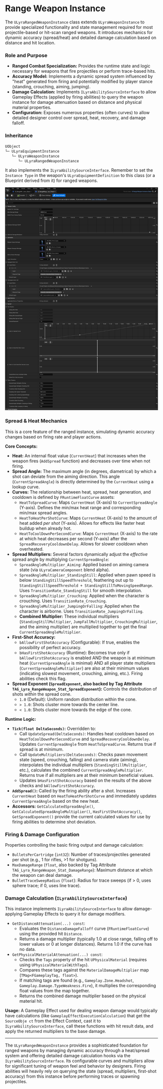 # Range Weapon Instance

The `ULyraRangedWeaponInstance` class extends `ULyraWeaponInstance` to provide specialized functionality and state management required for most projectile-based or hit-scan ranged weapons. It introduces mechanics for dynamic accuracy (spread/heat) and detailed damage calculation based on distance and hit location.

### Role and Purpose

* **Ranged Combat Specialization:** Provides the runtime state and logic necessary for weapons that fire projectiles or perform trace-based hits.
* **Accuracy Model:** Implements a dynamic spread system influenced by "heat" generated from firing and potentially modified by player stance (standing, crouching, aiming, jumping).
* **Damage Calculation:** Implements `ILyraAbilitySourceInterface` to allow Gameplay Effects (applied by firing abilities) to query the weapon instance for damage attenuation based on distance and physical material properties.
* **Configuration:** Exposes numerous properties (often curves) to allow detailed designer control over spread, heat, recovery, and damage falloff.

### Inheritance

```
UObject
└─ ULyraEquipmentInstance
   └─ ULyraWeaponInstance
      └─ ULyraRangedWeaponInstance
```

It also implements the `ILyraAbilitySourceInterface`. Remember to set the `Instance Type` in the weapon's `ULyraEquipmentDefinition` to this class (or a Blueprint derived from it) for ranged weapons.

<img src=".gitbook/assets/image (144).png" alt="" title="Example of a Pistol Range Weapon Instance">

### Spread & Heat Mechanics

This is a core feature of the ranged instance, simulating dynamic accuracy changes based on firing rate and player actions.

**Core Concepts:**

* **Heat:** An internal float value (`CurrentHeat`) that increases when the weapon fires (`AddSpread` function) and decreases over time when not firing.
* **Spread Angle:** The maximum angle (in degrees, diametrical) by which a shot can deviate from the aiming direction. This angle (`CurrentSpreadAngle`) is directly determined by the `CurrentHeat` using a lookup curve.
* **Curves:** The relationship between heat, spread, heat generation, and cooldown is defined by `FRuntimeFloatCurve` assets:
  * `HeatToSpreadCurve`: Maps `CurrentHeat` (X-axis) to `CurrentSpreadAngle` (Y-axis). Defines the min/max heat range and corresponding min/max spread angles.
  * `HeatToHeatPerShotCurve`: Maps `CurrentHeat` (X-axis) to the amount of heat added _per shot_ (Y-axis). Allows for effects like faster heat buildup when already hot.
  * `HeatToCoolDownPerSecondCurve`: Maps `CurrentHeat` (X-axis) to the rate at which heat decreases per second (Y-axis) after the `SpreadRecoveryCooldownDelay`. Allows for slower cooldown when overheated.
* **Spread Multipliers:** Several factors dynamically adjust the _effective_ spread angle by multiplying `CurrentSpreadAngle`:
  * `SpreadAngleMultiplier_Aiming`: Applied based on aiming camera state (via `ULyraCameraComponent` blend alpha).
  * `SpreadAngleMultiplier_StandingStill`: Applied when pawn speed is below `StandingStillSpeedThreshold`, feathering out up to `StandingStillSpeedThreshold + StandingStillToMovingSpeedRange`. Uses `TransitionRate_StandingStill` for smooth interpolation.
  * `SpreadAngleMultiplier_Crouching`: Applied when the character is crouching. Uses `TransitionRate_Crouching`.
  * `SpreadAngleMultiplier_JumpingOrFalling`: Applied when the character is airborne. Uses `TransitionRate_JumpingOrFalling`.
  * **Combined Multiplier:** These individual multipliers (`StandingStillMultiplier`, `JumpFallMultiplier`, `CrouchingMultiplier`, and the aiming multiplier) are multiplied together to get the final `CurrentSpreadAngleMultiplier`.
* **First-Shot Accuracy:**
  * `bAllowFirstShotAccuracy` (Configurable): If true, enables the possibility of perfect accuracy.
  * `bHasFirstShotAccuracy` (Runtime): Becomes true only if `bAllowFirstShotAccuracy` is enabled AND the weapon is at minimum heat (`CurrentSpreadAngle` is minimal) AND all player state multipliers (`CurrentSpreadAngleMultiplier`) are also at their minimum values (indicating slowest movement, crouching, aiming, etc.). Firing abilities check this flag.
* **Spread Exponent (`SpreadExponent`, also backed by Tag Attribute `TAG_Lyra_RangeWeapon_Stat_SpreadExponent`):** Controls the distribution of shots _within_ the spread cone.
  * `1.0` (Default): Uniform random distribution within the cone.
  * `> 1.0`: Shots cluster more towards the center line.
  * `< 1.0`: Shots cluster more towards the edge of the cone.

**Runtime Logic:**

* **`Tick(float DeltaSeconds)`:** Overridden to:
  * Call `UpdateSpread(DeltaSeconds)`: Handles heat cooldown based on `HeatToCoolDownPerSecondCurve` and `SpreadRecoveryCooldownDelay`. Updates `CurrentSpreadAngle` from `HeatToSpreadCurve`. Returns true if spread is at minimum.
  * Call `UpdateMultipliers(DeltaSeconds)`: Checks pawn movement state (speed, crouching, falling) and camera state (aiming), interpolates the individual multipliers (`StandingStillMultiplier`, etc.), calculates the combined `CurrentSpreadAngleMultiplier`. Returns true if all multipliers are at their minimum beneficial values.
  * Updates `bHasFirstShotAccuracy` based on the results of the above checks and `bAllowFirstShotAccuracy`.
* **`AddSpread()`:** Called by the firing ability after a shot. Increases `CurrentHeat` based on `HeatToHeatPerShotCurve` and immediately updates `CurrentSpreadAngle` based on the new heat.
* **Accessors:** `GetCalculatedSpreadAngle()`, `GetCalculatedSpreadAngleMultiplier()`, `HasFirstShotAccuracy()`, `GetSpreadExponent()` provide the current calculated values for use by firing abilities to determine shot deviation.

### Firing & Damage Configuration

Properties controlling the basic firing output and damage calculation:

* `BulletsPerCartridge` (`int32`): Number of traces/projectiles generated per shot (e.g., 1 for rifles, >1 for shotguns).
* `MaxDamageRange` (`float`, also backed by Tag Attribute `TAG_Lyra_RangeWeapon_Stat_DamageRange`): Maximum distance at which the weapon can deal damage.
* `BulletTraceSweepRadius` (`float`): Radius for trace sweeps (if > 0, uses sphere trace; if 0, uses line trace).

### Damage Calculation (`ILyraAbilitySourceInterface`)

This instance implements `ILyraAbilitySourceInterface` to allow damage-applying Gameplay Effects to query it for damage modifiers.

* `GetDistanceAttenuation(...) const`:
  * Evaluates the `DistanceDamageFalloff` curve (`FRuntimeFloatCurve`) using the provided hit `Distance`.
  * Returns a damage multiplier (typically 1.0 at close range, falling off to lower values or 0 at longer distances). Returns 1.0 if the curve has no data.
* `GetPhysicalMaterialAttenuation(...) const`:
  * Checks the `Tags` property of the hit `UPhysicalMaterial` (requires using `UPhysicalMaterialWithTags`).
  * Compares these tags against the `MaterialDamageMultiplier` map (`TMap<FGameplayTag, float>`).
  * If matching tags are found (e.g., `Gameplay.Zone.Headshot`, `Gameplay.Damage.TypeWeakness.Fire`), it multiplies the corresponding float values from the map together.
  * Returns the combined damage multiplier based on the physical material hit.

**Usage:** A Gameplay Effect used for dealing weapon damage would typically have calculations (like `GameplayEffectExecutionCalculation`) that get the `SourceObje ct` from the Effect Context, cast it to `ILyraAbilitySourceInterface`, call these functions with hit result data, and apply the returned multipliers to the base damage.

***

The `ULyraRangedWeaponInstance` provides a sophisticated foundation for ranged weapons by managing dynamic accuracy through a heat/spread system and offering detailed damage calculation hooks via the `ILyraAbilitySourceInterface`. Its configurable curves and multipliers allow for significant tuning of weapon feel and behavior by designers. Firing abilities will heavily rely on querying the state (spread, multipliers, first-shot accuracy) from this instance before performing traces or spawning projectiles.
